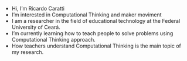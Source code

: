 - Hi, I’m Ricardo Caratti
- I’m interested in Computational Thinking and maker moviment
- I am a researcher in the field of educational technology at the Federal University of Ceará.
- I’m currently learning how to teach people to solve problems using Computational Thinking approach.
- How teachers understand Computational Thinking is the main topic of my research.
